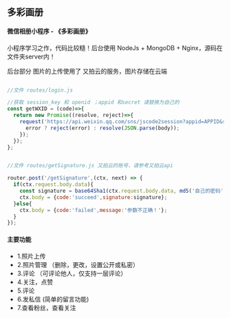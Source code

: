## 多彩画册

#### 微信相册小程序 - 《多彩画册》

小程序学习之作，代码比较糙！后台使用 NodeJs + MongoDB + Nginx，源码在文件夹server内！


后台部分
图片的上传使用了 又拍云的服务，图片存储在云端

```js

//文件 routes/login.js 

//获取 session_key 和 openid ；appid 和secret 请替换为自己的
const getWXID = (code)=>{
  return new Promise((resolve, reject)=>{
    request('https://api.weixin.qq.com/sns/jscode2session?appid=APPID&secret=SECRET&js_code='+code+'&grant_type=authorization_code',(error, response, body)=>{
      error ? reject(error) : resolve(JSON.parse(body));
    });
  });
};


//文件 routes/getSignature.js 又拍云的账号，请参考又拍云api

router.post('/getSignature',(ctx, next) => {
  if(ctx.request.body.data){
    const signature = base64Sha1(ctx.request.body.data, md5('自己的密码'));
    ctx.body = {code:'succeed',signature:signature};
  }else{
    ctx.body = {code:'failed',message:'参数不正确！'};
  }
});
```


#### 主要功能

- 1.照片上传
- 2.照片管理 （删除，更改，设置公开或私密）
- 3.评论 （可评论他人，仅支持一层评论）
- 4.关注，点赞
- 5.评论
- 6.发私信 (简单的留言功能)
- 7.查看粉丝，查看关注



